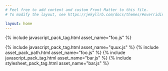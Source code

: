 ```yaml
---
# Feel free to add content and custom Front Matter to this file.
# To modify the layout, see https://jekyllrb.com/docs/themes/#overriding-theme-defaults

layout: home
---
```


{% include javascript_pack_tag.html asset_name="foo.js" %}
<!-- {% include javascript_pack_tag.html asset_name="foo.js" async=false %} -->
{% include javascript_pack_tag.html asset_name="quux.js" %}
{% include asset_pack_path.html asset_name="foo.js" %}
{% include javascript_pack_tag.html asset_name="bar.js" %}
{% include stylesheet_pack_tag.html asset_name="bar.js" %}
